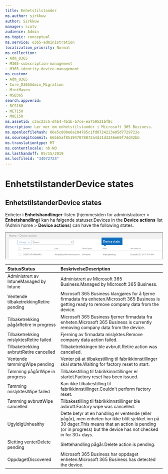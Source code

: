 ```yaml
---
title: Enhetstilstander
ms.author: sirkkuw
author: Sirkkuw
manager: scotv
audience: Admin
ms.topic: conceptual
ms.service: o365-administration
localization_priority: Normal
ms.collection:
- Adm_O365
- M365-subscription-management
- M365-identity-device-management
ms.custom:
- Adm_O365
- Core_O365Admin_Migration
- MiniMaven
- MSB365
search.appverid:
- BCS160
- MET150
- MOE150
ms.assetid: c3ac23c5-d4b4-4b1b-b7ce-ea759521bf8c
description: Lær mer om enhetstilstander i Microsoft 365 Business.
ms.openlocfilehash: 06e5c800e6a104785c1fd0724223e05d7729722e
ms.sourcegitcommit: 66bb5af851947078872a4d31d3246e69f7dd42bb
ms.translationtype: MT
ms.contentlocale: nb-NO
ms.lasthandoff: 05/15/2019
ms.locfileid: "34072724"
---
```

# <a name="device-states"></a><span data-ttu-id="34232-103">Enhetstilstander</span><span class="sxs-lookup"><span data-stu-id="34232-103">Device states</span></span>

## <a name="device-states"></a><span data-ttu-id="34232-104">Enhetstilstander</span><span class="sxs-lookup"><span data-stu-id="34232-104">Device states</span></span>

<span data-ttu-id="34232-105">Enheter i **Enhetshandlinger**-listen (hjemmesiden for administratorer \> **Enhetshandling**) kan ha følgende statuser.</span><span class="sxs-lookup"><span data-stu-id="34232-105">Devices in the **Device actions** list (Admin home \> **Device actions**) can have the following states.</span></span>
  
![In the Device actions list, you can see the Devices states.](media/a621c47e-45d9-4e1a-beb9-c03254d40c1d.png)
  
|<span data-ttu-id="34232-107">**Status**</span><span class="sxs-lookup"><span data-stu-id="34232-107">**Status**</span></span>|<span data-ttu-id="34232-108">**Beskrivelse**</span><span class="sxs-lookup"><span data-stu-id="34232-108">**Description**</span></span>|
|:-----|:-----|
|<span data-ttu-id="34232-109">Administrert av Intune</span><span class="sxs-lookup"><span data-stu-id="34232-109">Managed by Intune</span></span>  <br/> |<span data-ttu-id="34232-110">Administrert av Microsoft 365 Business.</span><span class="sxs-lookup"><span data-stu-id="34232-110">Managed by Microsoft 365 Business.</span></span>  <br/> |
|<span data-ttu-id="34232-111">Ventende tilbaketrekking</span><span class="sxs-lookup"><span data-stu-id="34232-111">Retire pending</span></span>  <br/> |<span data-ttu-id="34232-112">Microsoft 365 Business klargjøres for å fjerne firmadata fra enheten.</span><span class="sxs-lookup"><span data-stu-id="34232-112">Microsoft 365 Business is getting ready to remove company data from the device.</span></span>  <br/> |
|<span data-ttu-id="34232-113">Tilbaketrekking pågår</span><span class="sxs-lookup"><span data-stu-id="34232-113">Retire in progress</span></span>  <br/> |<span data-ttu-id="34232-114">Microsoft 365 Business fjerner firmadata fra enheten.</span><span class="sxs-lookup"><span data-stu-id="34232-114">Microsoft 365 Business is currently removing company data from the device.</span></span>  <br/> |
|<span data-ttu-id="34232-115">Tilbaketrekking mislyktes</span><span class="sxs-lookup"><span data-stu-id="34232-115">Retire failed</span></span>  <br/> | <span data-ttu-id="34232-116">Fjerning av firmadata mislyktes.</span><span class="sxs-lookup"><span data-stu-id="34232-116">Remove company data action failed.</span></span>  <br/> |
|<span data-ttu-id="34232-117">Tilbaketrekking avbrutt</span><span class="sxs-lookup"><span data-stu-id="34232-117">Retire cancelled</span></span>  <br/> |<span data-ttu-id="34232-118">Tilbaketrekkingen ble avbrutt.</span><span class="sxs-lookup"><span data-stu-id="34232-118">Retire action was cancelled.</span></span>  <br/> |
|<span data-ttu-id="34232-119">Ventende tømming</span><span class="sxs-lookup"><span data-stu-id="34232-119">Wipe pending</span></span>  <br/> |<span data-ttu-id="34232-120">Venter på at tilbakestilling til fabrikkinnstillinger skal starte.</span><span class="sxs-lookup"><span data-stu-id="34232-120">Waiting for factory reset to start.</span></span>  <br/> |
|<span data-ttu-id="34232-121">Tømming pågår</span><span class="sxs-lookup"><span data-stu-id="34232-121">Wipe in progress</span></span>  <br/> |<span data-ttu-id="34232-122">Tilbakestilling til fabrikkinnstillinger er startet.</span><span class="sxs-lookup"><span data-stu-id="34232-122">Factory reset has been issued.</span></span>  <br/> |
|<span data-ttu-id="34232-123">Tømming mislyktes</span><span class="sxs-lookup"><span data-stu-id="34232-123">Wipe failed</span></span>  <br/> |<span data-ttu-id="34232-124">Kan ikke tilbakestilling til fabrikkinnstillinger.</span><span class="sxs-lookup"><span data-stu-id="34232-124">Couldn't perform factory reset.</span></span>  <br/> |
|<span data-ttu-id="34232-125">Tømming avbrutt</span><span class="sxs-lookup"><span data-stu-id="34232-125">Wipe cancelled</span></span>  <br/> |<span data-ttu-id="34232-126">Tilbakestilling til fabrikkinnstillinger ble avbrutt.</span><span class="sxs-lookup"><span data-stu-id="34232-126">Factory wipe was cancelled.</span></span>  <br/> |
|<span data-ttu-id="34232-127">Ugyldig</span><span class="sxs-lookup"><span data-stu-id="34232-127">Unhealthy</span></span>  <br/> |<span data-ttu-id="34232-128">Dette betyr at en handling er ventende (eller pågår), men enheten har ikke blitt sjekket inn på 30 dager.</span><span class="sxs-lookup"><span data-stu-id="34232-128">This means that an action is pending (or in progress) but the device has not checked in for 30+ days.</span></span>  <br/> |
|<span data-ttu-id="34232-129">Sletting venter</span><span class="sxs-lookup"><span data-stu-id="34232-129">Delete pending</span></span>  <br/> |<span data-ttu-id="34232-130">Slettehandling pågår.</span><span class="sxs-lookup"><span data-stu-id="34232-130">Delete action is pending.</span></span>  <br/> |
|<span data-ttu-id="34232-131">Oppdaget</span><span class="sxs-lookup"><span data-stu-id="34232-131">Discovered</span></span>  <br/> |<span data-ttu-id="34232-132">Microsoft 365 Business har oppdaget enheten.</span><span class="sxs-lookup"><span data-stu-id="34232-132">Microsoft 365 Business has detected the device.</span></span>  <br/> |
   
